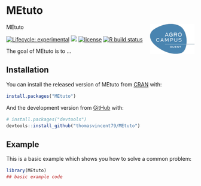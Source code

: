 
<!-- README.md is generated from README.Rmd. Please edit that file -->

# MEtuto

MEtuto <img src='man/figures/logo.png' align="right" height="80" />

<!-- badges: start -->

[![Lifecycle:
experimental](https://img.shields.io/badge/lifecycle-experimental-orange.svg)](https://www.tidyverse.org/lifecycle/#experimental)
[![](https://img.shields.io/github/last-commit/thomasvincent79/MEtuto.svg)](https://github.com/thomasvincent79/MEtuto/commits/master)
[![license](https://img.shields.io/badge/license-GPL--3-blue.svg)](https://www.gnu.org/licenses/gpl-3.0.en.html)
[![R build
status](https://github.com/thomasvincent79/MEtuto/workflows/R-CMD-check/badge.svg)](https://github.com/thomasvincent79/MEtuto/actions)
<!-- badges: end -->

The goal of MEtuto is to …

## Installation

You can install the released version of MEtuto from
[CRAN](https://CRAN.R-project.org) with:

``` r
install.packages("MEtuto")
```

And the development version from [GitHub](https://github.com/) with:

``` r
# install.packages("devtools")
devtools::install_github("thomasvincent79/MEtuto")
```

## Example

This is a basic example which shows you how to solve a common problem:

``` r
library(MEtuto)
## basic example code
```
